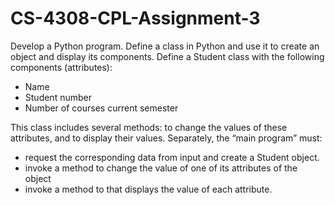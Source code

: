 # CS-4308-CPL-Assignment-3
Develop a Python program. Define a class in Python and use it to create an object and display its components. Define a Student class with the following components (attributes): 
-	Name 
-	Student number 
-	Number of courses current semester 

This class includes several methods: to change the values of these attributes, and to display their values. Separately, the “main program” must:
- request the corresponding data from input and create a Student object.
- invoke a method to change the value of one of its attributes of the object 
- invoke a method to that displays the value of each attribute. 
